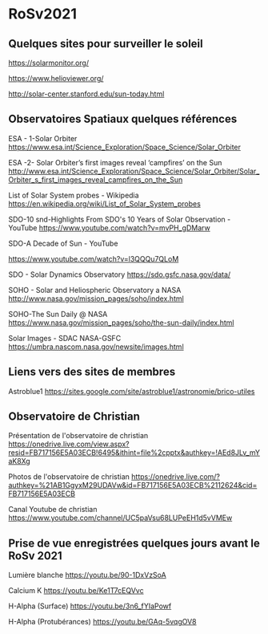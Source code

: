 # RoSv2021

## Quelques sites pour surveiller le soleil

https://solarmonitor.org/

https://www.helioviewer.org/

http://solar-center.stanford.edu/sun-today.html




## Observatoires Spatiaux quelques références


ESA - 1-Solar Orbiter
https://www.esa.int/Science_Exploration/Space_Science/Solar_Orbiter




ESA -2- Solar Orbiter’s first images reveal ‘campfires’ on the Sun
http://www.esa.int/Science_Exploration/Space_Science/Solar_Orbiter/Solar_Orbiter_s_first_images_reveal_campfires_on_the_Sun


List of Solar System probes - Wikipedia
https://en.wikipedia.org/wiki/List_of_Solar_System_probes



SDO-10 snd-Highlights From SDO's 10 Years of Solar Observation - YouTube
https://www.youtube.com/watch?v=mvPH_gDMarw



SDO-A Decade of Sun - YouTube

https://www.youtube.com/watch?v=l3QQQu7QLoM




SDO - Solar Dynamics Observatory
https://sdo.gsfc.nasa.gov/data/



SOHO - Solar and Heliospheric Observatory a NASA
http://www.nasa.gov/mission_pages/soho/index.html


SOHO-The Sun Daily @ NASA
https://www.nasa.gov/mission_pages/soho/the-sun-daily/index.html



Solar Images - SDAC NASA-GSFC
https://umbra.nascom.nasa.gov/newsite/images.html


## Liens vers des sites de membres



Astroblue1
https://sites.google.com/site/astroblue1/astronomie/brico-utiles



## Observatoire de Christian

Présentation de l'observatoire de christian
https://onedrive.live.com/view.aspx?resid=FB717156E5A03ECB!6495&ithint=file%2cpptx&authkey=!AEd8JLv_mYaK8Xg

Photos de l'observatoire de christian 
https://onedrive.live.com/?authkey=%21AB1GgyxM29UDAVw&id=FB717156E5A03ECB%2112624&cid=FB717156E5A03ECB


Canal Youtube de christian
https://www.youtube.com/channel/UC5paVsu68LUPeEH1d5vVMEw


## Prise de vue enregistrées quelques jours avant le RoSv 2021


 Lumière blanche
https://youtu.be/90-1DxVzSoA

 Calcium K
https://youtu.be/Ke1T7cEQVvc


 H-Alpha (Surface)
https://youtu.be/3n6_fYIaPowf


 H-Alpha (Protubérances)
https://youtu.be/GAq-5vqgOV8

